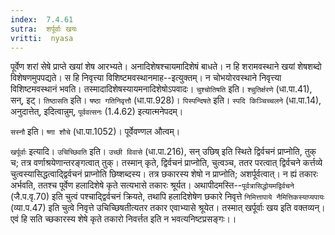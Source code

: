 ```yaml
---
index:  7.4.61
sutra:  शर्पूर्वाः खयः
vritti:  nyasa
---
```



पूर्वेण शरां सेषे प्राप्ते खयां शेष आरभ्यते। अनादिशेषश्चायमादिशेषं बाधते। न हि शरामवस्थाने खयां शेषशब्दो विशेषणमुपपद्यते। स हि निवृत्त्या विशिष्टमवस्थानमाह--इत्युक्तम्। न चोभयोरवस्थाने निवृत्त्या विशिष्टमवस्थानं भवति। तस्मादादिशेषस्यायमनादिशेषोऽपवादः। `चुश्चोतिषति` इति। `श्चुतिर्क्षरणे` (धा.पा.41), सन्, इट्। `तिष्ठासति` इति। `षष्ठा गतिनिवृत्तौ` (धा.पा.928)। `पिस्पन्दिषते` इति। `स्पदि किञ्चिच्चलने` (धा.पा.14), अनुदात्तेत्, इदित्वान्नुम्, `पूर्ववत्सनः` (1.4.62) इत्यात्मनेपदम्।

`सस्नौ` इति। `ष्णा शौचे` (धा.पा.1052)। पूर्वेवण्णल औत्वम्।

`खर्पूर्वाः` इत्यादि। `उचिच्छिवति` इति। `उच्छी विवासे` (धा.पा.216), सन् उछिष् इति स्थिते द्विर्वचनं प्राप्नोति, तुक् च; तत्र वर्णाश्रयेणान्तरङ्गत्वात् तुक्। तस्मान् कृते, द्विर्वचनं प्राप्नोति, चुत्वञ्च, ततर परत्वात् द्विर्वचने कर्त्तव्ये चुत्वस्यासिद्धत्वाद्द्विर्वचनं प्राप्नोति छिष्शब्दस्य। तत्र छकारस्य शेषो न प्राप्नोति; अशर्पूर्वत्वात्। न ह्यं तकारः अर्भवति, ततश्च पूर्वेण हलादिशेषे कृते सत्यभासे तकारः श्रूर्यत। अथापीदमस्ति--`पूर्वत्रासिद्धोयमद्विर्वचने` (जै.प.वृ.70) इति चुत्वं पश्चाद्द्विर्वचनं क्रियते, तथापि हलादिशेषेण छकारे निवृत्ते `निमित्तापाये नैमित्तिकस्याप्यपायः` (व्या.प.47) इति चुत्वे निवृत्ते उचिच्छिषतीत्यतर तकार एवाभ्यासे श्रूयेत। तस्मात् खर्पूर्वाः खय इति वक्तव्यन्। एवं हि सति च्छकारस्य शेषे कृते तकारो निवर्त्तत इति न भवत्यनिष्टप्रसङ्गः।।


